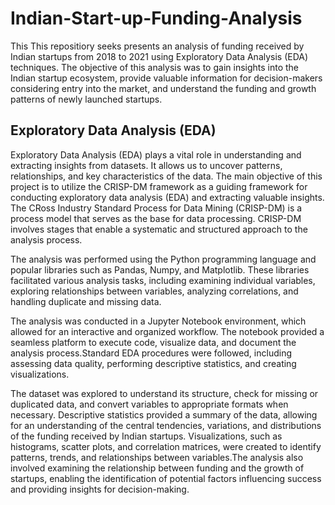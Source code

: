 


# Indian-Start-up-Funding-Analysis

This This repositiory seeks presents an analysis of funding received by Indian startups from 2018 to 2021 using Exploratory Data Analysis (EDA) techniques. The objective of this analysis was to gain insights into the Indian startup ecosystem, provide valuable information for decision-makers considering entry into the market, and understand the funding and growth patterns of newly launched startups. 

## Exploratory Data Analysis (EDA)
Exploratory Data Analysis (EDA) plays a vital role in understanding and extracting insights from datasets. It allows us to uncover patterns, relationships, and key characteristics of the data. The main objective of this project is to utilize the CRISP-DM framework as a guiding framework for conducting exploratory data analysis (EDA) and extracting valuable insights. The CRoss Industry Standard Process for Data Mining (CRISP-DM) is a process model that serves as the base for data processing. CRISP-DM involves stages that enable a systematic and structured approach to the analysis process. 

The analysis was performed using the Python programming language and popular libraries such as Pandas, Numpy, and Matplotlib. These libraries facilitated various analysis tasks, including examining individual variables, exploring relationships between variables, analyzing correlations, and handling duplicate and missing data. 

The analysis was conducted in a Jupyter Notebook environment, which allowed for an interactive and organized workflow. The notebook provided a seamless platform to execute code, visualize data, and document the analysis process.Standard EDA procedures were followed, including assessing data quality, performing descriptive statistics, and creating visualizations. 

The dataset was explored to understand its structure, check for missing or duplicated data, and convert variables to appropriate formats when necessary. Descriptive statistics provided a summary of the data, allowing for an understanding of the central tendencies, variations, and distributions of the funding received by Indian startups. Visualizations, such as histograms, scatter plots, and correlation matrices, were created to identify patterns, trends, and relationships between variables.The analysis also involved examining the relationship between funding and the growth of startups, enabling the identification of potential factors influencing success and providing insights for decision-making.

